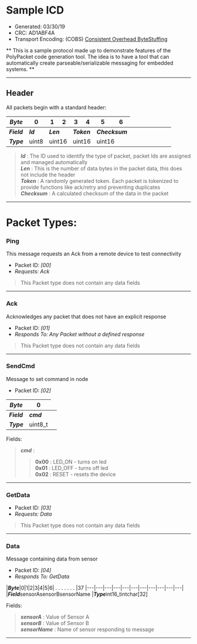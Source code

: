 # Sample ICD
* Generated: 03/30/19<br/>
* CRC: AD1ABF4A
* Transport Encoding: (COBS) [Consistent Overhead ByteStuffing](https://en.wikipedia.org/wiki/Consistent_Overhead_Byte_Stuffing)

** This is a sample protocol made up to demonstrate features of the PolyPacket code generation tool. The idea   is to have a tool that can automatically create parseable/serializable messaging for embedded systems. **

---
## Header

All packets begin with a standard header:

|***Byte***|0|1|2|3|4|5|6|
|---|---|---|---|---|---|---|---|
|***Field***<td colspan='1'>***Id***<td colspan='2'>***Len***<td colspan='2'>***Token***<td colspan='2'>***Checksum***
|***Type***<td colspan='1'>uint8<td colspan='2'>uint16<td colspan='2'>uint16<td colspan='2'>uint16

>***Id*** : The ID used to identify the type of packet, packet Ids are assigned and managed automatically<br/>
>***Len*** : This is the number of data bytes in the packet data, this does not include the header<br/>
>***Token*** : A randomly generated token. Each packet is tokenized to provide functions like ack/retry and preventing duplicates <br/>
>***Checksum*** : A calculated checksum of the data in the packet
----
# Packet Types:


### Ping
This message requests an Ack from a remote device to test connectivity

* Packet ID: *[00]*
* *Requests: Ack*


>This Packet type does not contain any data fields


------




### Ack
Acknowledges any packet that does not have an explicit response

* Packet ID: *[01]*
* *Responds To: Any Packet without a defined response*


>This Packet type does not contain any data fields


------




### SendCmd
Message to set command in node

* Packet ID: *[02]*

|***Byte***|0|
|---|---|
|***Field***<td colspan='1'>***cmd***
|***Type***<td colspan='1'>uint8_t


Fields:
>***cmd*** : <br/>
>> **0x00** : LED_ON - turns on led<br/>
>> **0x01** : LED_OFF - turns off led<br/>
>> **0x02** : RESET - resets the device<br/>
>

------




### GetData


* Packet ID: *[03]*
* *Requests: Data*


>This Packet type does not contain any data fields


------




### Data
Message containing data from sensor

* Packet ID: *[04]*
* *Responds To: GetData*

|***Byte***|0|1|2|3|4|5|6| . . . . . . . |37
|---|---|---|---|---|---|---|---|---|---|---|
|***Field***<td colspan='2'>sensorA<td colspan='4'>sensorB<td colspan='4'>sensorName
|***Type***<td colspan='2'>int16_t<td colspan='4'>int<td colspan='4'>char[32]


Fields:
>***sensorA*** : Value of Sensor A<br/>
>***sensorB*** : Value of Sensor B<br/>
>***sensorName*** : Name of sensor responding to message <br/>

------


